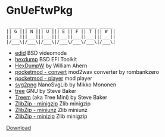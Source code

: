 # GnUeFtwPkg

```
 _____ _____ _____ _______________ _____
|| G ||| N ||| U ||| E || F || T ||| W ||
||___|||___|||___|||___||___||___|||___||
|/___\|/___\|/___\|/___\/___\/___\|/___\|
```

- [edid](Module/edid) BSD videomode
- [hexdump](Module/hexdump) BSD EFI Toolkit
- [HexDumpW](Module/HexDumpW) by William Ahern
- [pocketmod - convert](Module/pocketmod) mod2wav converter by rombankzero
- [pocketmod - player](Module/pocketmod) mod player
- [svg2png](Module/svg2png) NanoSvgLib by Mikko Mononen
- [tree](Module/tree) GNU by Steve Baker
- [Treem](Module/Treem) (aka Tree Mini) by Steve Baker
- [ZlibZip - minigzip](Module/ZlibZip/minigzip) Zlib minigzip
- [ZlibZip - miniunz](Module/ZlibZip/minizip) Zlib miniunz
- [ZlibZip - minizip](Module/ZlibZip/minizip) Zlib minigzip

[Download](Bin)
